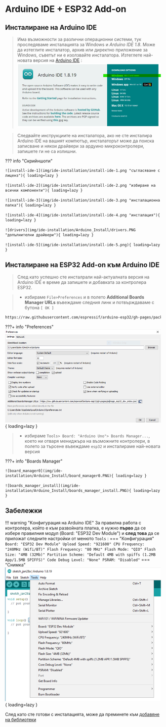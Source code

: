 # Arduino IDE + ESP32 Add-on

##  Инсталиране на Arduino IDE

>Има възможности за различни операционни системи, тук проследяваме инсталацията за  Windows и *Arduino IDE 1.8*. Може да изтеглите инсталатор, архив или директно приложение за Windows, съветът ни е изолзвайте инсталатора. Изтеглете най-новата версия на [Arduino IDE](https://www.arduino.cc/en/software "линк към официалния сайт") :
![web-download-ide](img/ide-installation/web-download-ide.png "ide download")

>Следвайте инструкциите на инсталатора, ако не сте инсталира Arduino IDE на вашият компютър, инсталаторът може да поиска записване и някои  драйвери за ардуино микроконтролери, запишете ги не са излишни.

??? info "Скрийншоти"

    ![install-ide-1](img/ide-installation/install-ide-1.png "съгласяване с лиценз"){ loading=lazy }
    
    ![install-ide-2](img/ide-installation/install-ide-2.png "избиране на всички компоненти"){ loading=lazy }
    
    ![install-ide-3](img/ide-installation/install-ide-3.png "инсталационна папка"){ loading=lazy }
    
    ![install-ide-4](img/ide-installation/install-ide-4.png "инсталация"){ loading=lazy }
    
    ![drivers](img/ide-installation/Arduino_Install/drivers.PNG "допълнителни драйвери"){ loading=lazy }
    
    ![install-ide-5](img/ide-installation/install-ide-5.png){ loading=lazy }



## Инсталиране на ESP32 Add-on към Arduino IDE

>След като успешно сте инсталрали най-актуалната версия на Arduino IDE е време да запишете и добавката за контролера ESP32. 



>- избираме `File>Preferences` и в полето **Additional Boards Manager URLs** въвеждаме следния линк и потвърждаваме с бутона `[ ОК ]` 



``` tex
https://raw.githubusercontent.com/espressif/arduino-esp32/gh-pages/package_esp32_dev_index.json
```

???+ info "Preferences"
	![preferences_addon](img/ide-installation/Arduino_Install/preferences_addon.PNG){ loading=lazy }

>- избираме `Tools> Board: "Arduino Uno"> Boards Manager...`, което ни отваря мениджъра на възможните контролери, в полето за търсене въвеждаме `esp32` и инсталираме най-новата версия

???+ info "Boards Manager"

	![board_manager0](img/ide-installation/Arduino_Install/board_manager0.PNG){ loading=lazy }
	
	![boards_manager_install](img/ide-installation/Arduino_Install/boards_manager_install.PNG){ loading=lazy }

## Забележки
!!! warning "Kонфигурация на Arduino IDE"
	За правилна работа с контролера, който е към развойната платка, е нужно **първо** да се избере правилния модул (Board: "ESP32 Dev Module") и **след това** да се приложат следните настройки от менюто `Tools` :
    === "Конфигурация"
        ``` 
        Board: "ESP32 Dev Module"
        Upload Speed: "921600"
        CPU Frequency: "240MHz (Wifi/BT)"
        Flash Frequency: "80 MHz"
        Flash Mode: "QIO"
        Flash Size: "4MB (32Mb)"
        Partition Scheme: "Default 4MB with spiffs (1.2MB App/1.5MB SPIFFS)"
        Code Debug Level: "None"
        PSRAM: "Disabled"
        ```
    === "Снимка"
        ![settings](img/ide-installation/Arduino_Install/settings-2.png){ loading=lazy }
    
След като сте готови с инсталацията, може да преминете към [добавяне на библиотеки](libraries.md)
